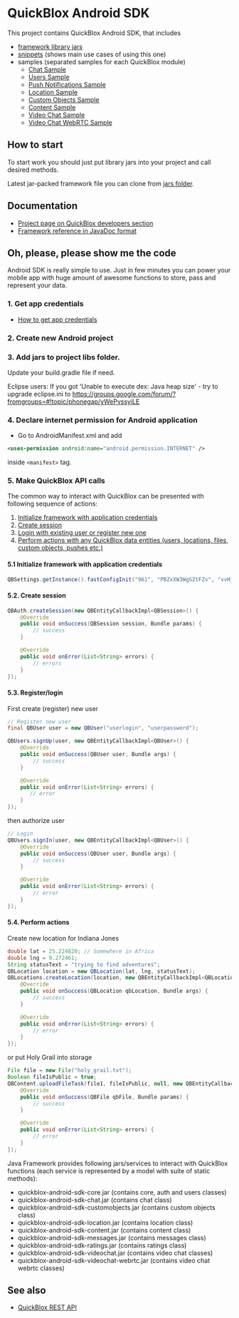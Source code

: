 # QuickBlox Android SDK

This project contains QuickBlox Android SDK, that includes

* [framework library jars](https://github.com/QuickBlox/quickblox-android-sdk/tree/master/jars)
* [snippets](https://github.com/QuickBlox/quickblox-android-sdk/tree/master/snippets) (shows main use cases of using this one)
* samples (separated samples for each QuickBlox module)
  * [Chat Sample](https://github.com/QuickBlox/quickblox-android-sdk/tree/master/sample-chat)
  * [Users Sample](https://github.com/QuickBlox/quickblox-android-sdk/tree/master/sample-users)
  * [Push Notifications Sample](https://github.com/QuickBlox/quickblox-android-sdk/tree/master/sample-messages)
  * [Location Sample](https://github.com/QuickBlox/quickblox-android-sdk/tree/master/sample-location)
  * [Custom Objects Sample](https://github.com/QuickBlox/quickblox-android-sdk/tree/master/sample-custom-objects)
  * [Content Sample](https://github.com/QuickBlox/quickblox-android-sdk/tree/master/sample-content)
  * [Video Chat Sample](https://github.com/QuickBlox/quickblox-android-sdk/tree/master/sample-videochat)
  * [Video Chat WebRTC Sample](https://github.com/QuickBlox/quickblox-android-sdk/tree/master/sample-videochat-webrtc)

## How to start

To start work you should just put library jars into your project and call desired methods.

Latest jar-packed framework file you can clone from [jars  folder](https://github.com/QuickBlox/quickblox-android-sdk/tree/master/jars).

## Documentation

* [Project page on QuickBlox developers section](http://quickblox.com/developers/Android)
* [Framework reference in JavaDoc format](http://sdk.quickblox.com/android/)

## Oh, please, please show me the code

Android SDK is really simple to use. Just in few minutes you can power your mobile app with huge amount of awesome functions to store, pass and represent your data. 

### 1. Get app credentials

* [How to get app credentials](http://quickblox.com/developers/Getting_application_credentials)

### 2. Create new Android project
### 3. Add jars to project libs folder.
Update your build.gradle file if need.

Eclipse users: If you got 'Unable to execute dex: Java heap size' - try to upgrade eclipse.ini to https://groups.google.com/forum/?fromgroups=#!topic/phonegap/yWePvssyiLE


### 4. Declare internet permission for Android application

* Go to AndroidManifest.xml and add 

```xml
<uses-permission android:name="android.permission.INTERNET" />
```
inside `<manifest>` tag.

### 5. Make QuickBlox API calls

The common way to interact with QuickBlox can be presented with following sequence of actions:

1. [Initialize framework with application credentials](#51-initialize-framework-with-application-credentials)
2. [Create session](#52-create-session)
3. [Login with existing user or register new one](#53-registerlogin)
4. [Perform actions with any QuickBlox data entities (users, locations, files, custom objects, pushes etc.)](#54-perform-actions)

#### 5.1 Initialize framework with application credentials

```java
QBSettings.getInstance().fastConfigInit("961", "PBZxXW3WgGZtFZv", "vvHjRbVFF6mmeyJ");
```

#### 5.2. Create session


```java
QBAuth.createSession(new QBEntityCallbackImpl<QBSession>() {
    @Override
    public void onSuccess(QBSession session, Bundle params) {
        // success
    }

    @Override
    public void onError(List<String> errors) {
        // errors
    }
});
```

#### 5.3. Register/login

First create (register) new user

```java
// Register new user
final QBUser user = new QBUser("userlogin", "userpassword");

QBUsers.signUp(user, new QBEntityCallbackImpl<QBUser>() {
    @Override
    public void onSuccess(QBUser user, Bundle args) {
        // success
    }

    @Override
    public void onError(List<String> errors) {
       // error
    }
});
```

then authorize user

```java
// Login
QBUsers.signIn(user, new QBEntityCallbackImpl<QBUser>() {
    @Override
    public void onSuccess(QBUser user, Bundle args) {
        // success
    }

    @Override
    public void onError(List<String> errors) {
        // error
    }
});
```

#### 5.4. Perform actions

Create new location for Indiana Jones

```java
double lat = 25.224820; // Somewhere in Africa
double lng = 9.272461;
String statusText = "trying to find adventures";
QBLocation location = new QBLocation(lat, lng, statusText);
QBLocations.createLocation(location, new QBEntityCallbackImpl<QBLocation>() {
    @Override
    public void onSuccess(QBLocation qbLocation, Bundle args) {
        // success
    }

    @Override
    public void onError(List<String> errors) {
        // error
    }
});
```

or put Holy Grail into storage

```java
File file = new File("holy_grail.txt");
Boolean fileIsPublic = true;
QBContent.uploadFileTask(file1, fileIsPublic, null, new QBEntityCallbackImpl<QBFile>() {
    @Override
    public void onSuccess(QBFile qbFile, Bundle params) {
        // success
    }

    @Override
    public void onError(List<String> errors) {
        // error
    }
});
```

Java Framework provides following jars/services to interact with QuickBlox functions (each service is represented by a model with suite of static methods):

* quickblox-android-sdk-core.jar (contains core, auth and users classes)
* quickblox-android-sdk-chat.jar (contains chat class)
* quickblox-android-sdk-customobjects.jar (contains custom objects class)
* quickblox-android-sdk-location.jar (contains location class)
* quickblox-android-sdk-content.jar (contains content class) 
* quickblox-android-sdk-messages.jar (contains messages class) 
* quickblox-android-sdk-ratings.jar (contains ratings class) 
* quickblox-android-sdk-videochat.jar (contains video chat classes)  
* quickblox-android-sdk-videochat-webrtc.jar (contains video chat webrtc classes)

## See also

* [QuickBlox REST API](http://quickblox.com/developers/Overview)
